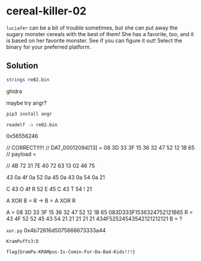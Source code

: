 # cereal-killer-02

`luciafer` can be a bit of trouble sometimes, but she can put away the sugary monster cereals with the best of them! 
She has a favorite, too, and it is based on her favorite monster. 
See if you can figure it out! Select the binary for your preferred platform.

## Solution

```sh
strings re02.bin

```

ghidra

maybe try angr?

```sh
pip3 install angr

readelf -a re02.bin
```

0x56556246


// CORRECT!!!!!
// DAT_00012094[13] = 08 3D 33 3F 15 36 32 47 52 12 1B 65
// payload = 

// 4B 72 31 7E 40 72 63 13 02 46 75

43 0a 4f 0a 52 0a 45 0a 43 0a 54 0a 21

C 43 
O 4f
R 52
E 45
C 43
T 54
! 21

A XOR B = R -> B = A XOR R

A = 08 3D 33 3F 15 36 32 47 52 12 1B 65   083D333F1536324752121B65
R = 43 4F 52 52 45 43 54 21 21 21 21 21   434F52524543542121212121
B = ?

`xor.py` 0x4b72616d5075666673333a44

`KramPuffs3:D`

`flag{GramPa-KRAMpus-Is-Comin-For-Da-Bad-Kids!!!}`
